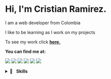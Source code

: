 # Hi, I'm Cristian Ramirez.

I am a web developer from Colombia

I like to be learning as I work on my projects

To see my work click [**here.**]()

**You can find me at:**

[<img src="https://img.shields.io/badge/website-000000?style=for-the-badge&logo=About.me&logoColor=white">]()
<a href="mailto:ccrhdbj@outlook.com"><img src="https://img.shields.io/badge/Gmail-D14836?style=for-the-badge&logo=gmail&logoColor=white"></a>
[<img src="https://img.shields.io/badge/Twitter-1DA1F2?style=for-the-badge&logo=twitter&logoColor=white"/>](https://twitter.com/rCristianHR)
[<img src="https://img.shields.io/badge/Platzi-98CA3F?style=for-the-badge&logo=platzi&logoColor=white">](https://platzi.com/p/rCristianH/)
[<img src="https://img.shields.io/badge/LinkedIn-0077B5?style=for-the-badge&logo=linkedin&logoColor=white"/>](www.linkedin.com/in/rCristianH)
[<img src="https://img.shields.io/badge/-Sololearn-3a464b?style=for-the-badge&logo=Sololearn&logoColor=white"/>](https://www.sololearn.com/profile/11864771)

<!--https://github.com/alexandresanlim/Badges4-README.md-Profile#-social--->

<details>
<summary>🚀&nbsp;&nbsp;&nbsp;<b>Skills</b></summary>
<br/>
<!-- <img src="https://img.shields.io/badge/java-%23ea2e2e.svg?&style=for-the-badge&logo=java&logoColor=white" alt="Java"/> -->
<img src="https://img.shields.io/badge/Python-FFD43B?style=for-the-badge&logo=python&logoColor=blue" alt="Python"/>
<img src="https://img.shields.io/badge/JavaScript-323330?style=for-the-badge&logo=javascript&logoColor=F7DF1E" alt="JavaScript"/>
<img src="https://img.shields.io/badge/HTML5-E34F26?style=for-the-badge&logo=html5&logoColor=white" alt="HTML5"/>
<img src="https://img.shields.io/badge/CSS3-1572B6?style=for-the-badge&logo=css3&logoColor=white" alt="CSS3"/>
<img src="https://img.shields.io/badge/Node.js-339933?style=for-the-badge&logo=nodedotjs&logoColor=white" alt="NodeJS"/>
<img src="https://img.shields.io/badge/React-20232A?style=for-the-badge&logo=react&logoColor=61DAFB" alt="React"/>
<!--<img src="https://img.shields.io/badge/next.js-000000?style=for-the-badge&logo=nextdotjs&logoColor=white" alt="NextJS"/> -->
<img src="https://img.shields.io/badge/MongoDB-4EA94B?style=for-the-badge&logo=mongodb&logoColor=white" alt="MongoDB"/>
<img src="https://img.shields.io/badge/GIT-E44C30?style=for-the-badge&logo=git&logoColor=white" alt="Git"/>
<!-- <img src="https://img.shields.io/badge/MySQL-005C84?style=for-the-badge&logo=mysql&logoColor=white"/> -->
<img src="https://img.shields.io/badge/GNU%20Bash-4EAA25?style=for-the-badge&logo=GNU%20Bash&logoColor=white">
<p align="left"> <img src="https://komarev.com/ghpvc/?username=rCristianH&label=Views&color=0e75b6&style=flat" alt="rCristianH" /> </p>
</details>
